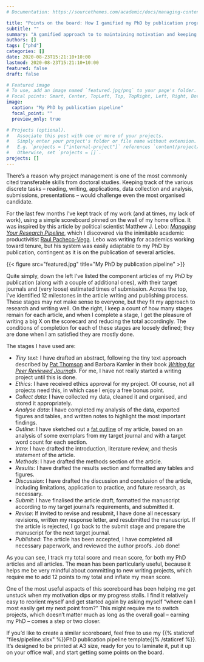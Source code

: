 ```yaml
---
# Documentation: https://sourcethemes.com/academic/docs/managing-content/

title: "Points on the board: How I gamified my PhD by publication progress"
subtitle: ""
summary: "A gamified approach to to maintaining motivation and keeping track of my progress toward a PhD by publication"
authors: []
tags: ["phd"]
categories: []
date: 2020-08-23T15:21:10+10:00
lastmod: 2020-08-23T15:21:10+10:00
featured: false
draft: false

# Featured image
# To use, add an image named `featured.jpg/png` to your page's folder.
# Focal points: Smart, Center, TopLeft, Top, TopRight, Left, Right, BottomLeft, Bottom, BottomRight.
image:
  caption: "My PhD by publication pipeline"
  focal_point: ""
  preview_only: true

# Projects (optional).
#   Associate this post with one or more of your projects.
#   Simply enter your project's folder or file name without extension.
#   E.g. `projects = ["internal-project"]` references `content/project/deep-learning/index.md`.
#   Otherwise, set `projects = []`.
projects: []
---
```

There’s a reason why project management is one of the most commonly cited transferable skills from doctoral studies. 
Keeping track of the various discrete tasks – reading, writing, applications, data collection and analysis, submissions, presentations – would challenge even the most organised candidate. 

For the last few months I’ve kept track of my work (and at times, my lack of work), using a simple scoreboard pinned on the wall of my home office. 
It was inspired by this article by political scientist Matthew J. Lebo: [_Managing Your Research Pipeline_](http://dx.doi.org/10.1017%2FS1049096516000160), which I discovered via the inimitable academic productivitist  [Raul Pacheco-Vega](https://twitter.com/raulpacheco). 
Lebo was writing for academics working toward tenure, but his system was easily adaptable to my PhD by publication, contingent as it is on the publication of several articles. 

{{< figure src="featured.jpg" title="My PhD by publication pipeline" >}}

Quite simply, down the left I’ve listed the component articles of my PhD by publication (along with a couple of additional ones), with their target journals and (very loose) estimated times of submission. 
Across the top, I’ve identified 12 milestones in the article writing and publishing process. 
These stages may not make sense to everyone, but they fit my approach to research and writing well. 
On the right, I keep a count of how many stages remain for each article, and when I complete a stage, I get the pleasure of writing a big X on the scorecard and reducing the total accordingly. 
The conditions of completion for each of these stages are loosely defined; they are done when I am satisfied they are mostly done.

The stages I have used are: 
* _Tiny text_: I have drafted an abstract, following the tiny text approach described by [Pat Thomson](https://patthomson.net/) and Barbara Kamler in their book _[Writing for Peer Reviewed Journal](https://books.google.com.au/books/about/Writing_for_Peer_Reviewed_Journals.html?id=xZn-ZPdug8EC&redir_esc=y)s_. For me, I have not really started a writing project until this is done. 
* _Ethics_: I have received ethics approval for my project. Of course, not all projects need this, in which case I enjoy a free bonus point. 
* _Collect data_: I have collected my data, cleaned it and organised, and stored it appropriately. 
* _Analyse data_: I have completed my analysis of the data, exported figures and tables, and written notes to highlight the most important findings. 
* _Outline_: I have sketched out a [fat outline](https://withoutbullshit.com/blog/fat-outline) of my article, based on an analysis of some exemplars from my target journal and with a target word count for each section. 
* _Intro_: I have drafted the introduction, literature review, and thesis statement of the article. 
* _Methods_: I have drafted the methods section of the article. 
* _Results_: I have drafted the results section and formatted any tables and figures. 
* _Discussion_: I have drafted the discussion and conclusion of the article, including limitations, application to practice, and future research, as necessary. 
* _Submit_: I have finalised the article draft, formatted the manuscript according to my target journal’s requirements, and submitted it. 
* _Revise_: If invited to revise and resubmit, I have done all necessary revisions, written my response letter, and resubmitted the manuscript. If the article is rejected, I go back to the submit stage and prepare the manuscript for the next target journal. 
* _Published_: The article has been accepted, I have completed all necessary paperwork, and reviewed the author proofs. Job done!

As you can see, I track my total score and mean score, for both my PhD articles and all articles. 
The mean has been particularly useful, because it helps me be very mindful about committing to new writing projects, which require me to add 12 points to my total and inflate my mean score. 

One of the most useful aspacts of this scoreboard has been helping me get unstuck when my motivation dips or my progress stalls. 
I find it relatively easy to reorient myself and get started again by asking myself “where can I most easily get my next point from?”
This might require me to switch projects, which doesn’t matter much as long as the overall goal – earning my PhD – comes a step or two closer. 

If you’d like to create a similar scoreboard, feel free to use my {{% staticref "files/pipeline.xlsx" %}}PhD publication pipeline template{{% /staticref %}}. 
It’s designed to be printed at A3 size, ready for you to laminate it, put it up on your office wall, and start getting some points on the board. 


<div id="commento"></div>
<script defer
  src="https://cdn.commento.io/js/commento.js">
</script>
